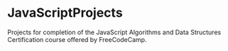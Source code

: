 # JavaScriptProjects
Projects for completion of the JavaScript Algorithms and Data Structures Certification course offered by FreeCodeCamp.

